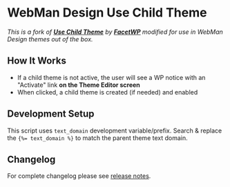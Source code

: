 # WebMan Design Use Child Theme

*This is a fork of [**Use Child Theme**](https://github.com/FacetWP/use-child-theme) by [**FacetWP**](https://facetwp.com/) modified for use in WebMan Design themes out of the box.*

## How It Works

* If a child theme is not active, the user will see a WP notice with an "Activate" link **on the Theme Editor screen**
* When clicked, a child theme is created (if needed) and enabled

## Development Setup

This script uses `text_domain` development variable/prefix. Search & replace the `{%= text_domain %}` to match the parent theme text domain.

## Changelog

For complete changelog please see [release notes](https://github.com/webmandesign/use-child-theme/releases).
